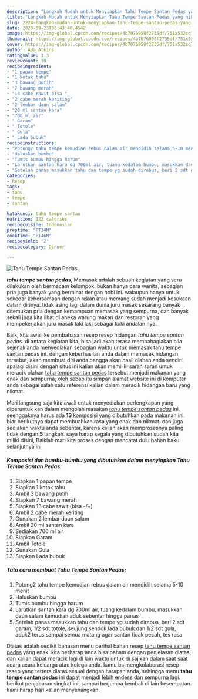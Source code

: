 ```yaml
---
description: "Langkah Mudah untuk Menyiapkan Tahu Tempe Santan Pedas yang nikmat"
title: "Langkah Mudah untuk Menyiapkan Tahu Tempe Santan Pedas yang nikmat"
slug: 2224-langkah-mudah-untuk-menyiapkan-tahu-tempe-santan-pedas-yang-nikmat
date: 2020-09-23T03:43:48.454Z
image: https://img-global.cpcdn.com/recipes/4b7076958f2735df/751x532cq70/tahu-tempe-santan-pedas-foto-resep-utama.jpg
thumbnail: https://img-global.cpcdn.com/recipes/4b7076958f2735df/751x532cq70/tahu-tempe-santan-pedas-foto-resep-utama.jpg
cover: https://img-global.cpcdn.com/recipes/4b7076958f2735df/751x532cq70/tahu-tempe-santan-pedas-foto-resep-utama.jpg
author: Ada Atkins
ratingvalue: 3.3
reviewcount: 10
recipeingredient:
- "1 papan tempe"
- "1 kotak tahu"
- "3 bawang putih"
- "7 bawang merah"
- "13 cabe rawit bisa "
- "2 cabe merah keriting"
- "2 lembar daun salam"
- "20 ml santan kara"
- "700 ml air"
- " Garam"
- " Totole"
- " Gula"
- " Lada bubuk"
recipeinstructions:
- "Potong2 tahu tempe kemudian rebus dalam air mendidih selama 5-10 menit"
- "Haluskan bumbu"
- "Tumis bumbu hingga harum"
- "Larutkan santan kara dg 700ml air, tuang kedalam bumbu, masukkan daun salam kemudian aduk sebentar hingga panas"
- "Setelah panas masukkan tahu dan tempe yg sudah direbus, beri 2 sdt garam, 1/2 sdt totole, seujung sendok lada bubuk dan 1/2 sdt gula, aduk2 terus sampai semua matang agar santan tidak pecah, tes rasa"
categories:
- Resep
tags:
- tahu
- tempe
- santan

katakunci: tahu tempe santan 
nutrition: 122 calories
recipecuisine: Indonesian
preptime: "PT34M"
cooktime: "PT46M"
recipeyield: "2"
recipecategory: Dinner

---
```



![Tahu Tempe Santan Pedas](https://img-global.cpcdn.com/recipes/4b7076958f2735df/751x532cq70/tahu-tempe-santan-pedas-foto-resep-utama.jpg)

<b><i>tahu tempe santan pedas</i></b>, Memasak adalah sebuah kegiatan yang seru dilakukan oleh bermacam kelompok. bukan hanya para wanita, sebagian pria juga banyak yang berminat dengan hobi ini. walaupun hanya untuk sekedar kebersamaan dengan rekan atau memang sudah menjadi kesukaan dalam dirinya. tidak asing lagi dalam dunia juru masak sekarang banyak ditemukan pria dengan kemampuan memasak yang sempurna, dan banyak sekali juga kita lihat di aneka warung makan dan restoran yang mempekerjakan juru masak laki laki sebagai koki andalan nya.

Baik, kita awali ke pembahasan resep resep hidangan <i>tahu tempe santan pedas</i>. di antara kegiatan kita, bisa jadi akan terasa membahagiakan bila sejenak anda menyediakan sebagian waktu untuk memasak tahu tempe santan pedas ini. dengan keberhasilan anda dalam memasak hidangan tersebut, akan membuat diri anda bangga akan hasil olahan anda sendiri. apalagi disini dengan situs ini kalian akan memiliki saran saran untuk meracik olahan <u>tahu tempe santan pedas</u> tersebut menjadi makanan yang enak dan sempurna, oleh sebab itu simpan alamat website ini di komputer anda sebagai salah satu referensi kalian dalam meracik hidangan baru yang nikmat.




Mari langsung saja kita awali untuk menyediakan perlengkapan yang diperuntuk kan dalam mengolah masakan <u><i>tahu tempe santan pedas</i></u> ini. seenggaknya harus ada <b>13</b> komposisi yang dibutuhkan pada makanan ini. biar berikutnya dapat membuahkan rasa yang enak dan nikmat. dan juga sediakan waktu anda sebentar, karena kalian akan memprosesnya paling tidak dengan <b>5</b> langkah. saya harap segala yang dibutuhkan sudah kita miliki disini, Baiklah mari kita proses dengan mencatat dulu bahan baku selanjutnya ini.

<!--inarticleads1-->

##### Komposisi dan bumbu-bumbu yang dibutuhkan dalam menyiapkan Tahu Tempe Santan Pedas:

1. Siapkan 1 papan tempe
1. Siapkan 1 kotak tahu
1. Ambil 3 bawang putih
1. Siapkan 7 bawang merah
1. Siapkan 13 cabe rawit (bisa -/+)
1. Ambil 2 cabe merah keriting
1. Gunakan 2 lembar daun salam
1. Ambil 20 ml santan kara
1. Sediakan 700 ml air
1. Siapkan  Garam
1. Ambil  Totole
1. Gunakan  Gula
1. Siapkan  Lada bubuk




<!--inarticleads2-->

##### Tata cara membuat Tahu Tempe Santan Pedas:

1. Potong2 tahu tempe kemudian rebus dalam air mendidih selama 5-10 menit
1. Haluskan bumbu
1. Tumis bumbu hingga harum
1. Larutkan santan kara dg 700ml air, tuang kedalam bumbu, masukkan daun salam kemudian aduk sebentar hingga panas
1. Setelah panas masukkan tahu dan tempe yg sudah direbus, beri 2 sdt garam, 1/2 sdt totole, seujung sendok lada bubuk dan 1/2 sdt gula, aduk2 terus sampai semua matang agar santan tidak pecah, tes rasa




Diatas adalah sedikit bahasan menu perihal bahan resep <u>tahu tempe santan pedas</u> yang enak. kita berharap anda bisa paham dengan penjelasan diatas, dan kalian dapat meracik lagi di lain waktu untuk di sajikan dalam saat saat acara acara keluarga atau kolega anda. kamu bs mengkolaborasi resep resep yang tertera diatas sesuai dengan harapan anda, sehingga menu <b>tahu tempe santan pedas</b> ini dapat menjadi lebih endess dan sempurna lagi. berikut penjabaran singkat ini, sampai berjumpa kembali di lain kesempatan. kami harap hari kalian menyenangkan.
